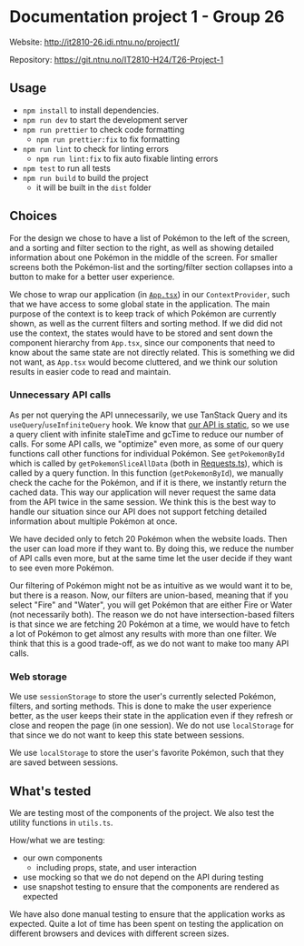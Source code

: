 # Documentation project 1 - Group 26

Website: <http://it2810-26.idi.ntnu.no/project1/>

Repository: <https://git.ntnu.no/IT2810-H24/T26-Project-1>

## Usage

-   `npm install` to install dependencies.
-   `npm run dev` to start the development server
-   `npm run prettier` to check code formatting
    -   `npm run prettier:fix` to fix formatting
-   `npm run lint` to check for linting errors
    -   `npm run lint:fix` to fix auto fixable linting errors
-   `npm test` to run all tests
-   `npm run build` to build the project
    -   it will be built in the `dist` folder

## Choices

For the design we chose to have a list of Pokémon to the left of the screen, and a sorting and filter section to the right, as well as showing detailed information about one Pokémon in the middle of the screen. For smaller screens both the Pokémon-list and the sorting/filter section collapses into a button to make for a better user experience.

We chose to wrap our application (in [`App.tsx`](./src/App.tsx)) in our `ContextProvider`, such that we have access to some global state in the application. The main purpose of the context is to keep track of which Pokémon are currently shown, as well as the current filters and sorting method. If we did did not use the context, the states would have to be stored and sent down the component hierarchy from `App.tsx`, since our components that need to know about the same state are not directly related. This is something we did not want, as `App.tsx` would become cluttered, and we think our solution results in easier code to read and maintain.

### Unnecessary API calls

As per not querying the API unnecessarily, we use TanStack Query and its `useQuery`/`useInfiniteQuery` hook. We know that [our API is static](https://pokeapi.co/docs/v2#info), so we use a query client with infinite staleTime and gcTime to reduce our number of calls. For some API calls, we "optimize" even more, as some of our query functions call other functions for individual Pokémon. See `getPokemonById` which is called by `getPokemonSliceAllData` (both in [Requests.ts](./src/api/Requests.ts)), which is called by a query function. In this function (`getPokemonById`), we manually check the cache for the Pokémon, and if it is there, we instantly return the cached data. This way our application will never request the same data from the API twice in the same session. We think this is the best way to handle our situation since our API does not support fetching detailed information about multiple Pokémon at once.

We have decided only to fetch 20 Pokémon when the website loads. Then the user can load more if they want to. By doing this, we reduce the number of API calls even more, but at the same time let the user decide if they want to see even more Pokémon.

Our filtering of Pokémon might not be as intuitive as we would want it to be, but there is a reason. Now, our filters are union-based, meaning that if you select "Fire" and "Water", you will get Pokémon that are either Fire or Water (not necessarily both). The reason we do not have intersection-based filters is that since we are fetching 20 Pokémon at a time, we would have to fetch a lot of Pokémon to get almost any results with more than one filter. We think that this is a good trade-off, as we do not want to make too many API calls.

### Web storage

We use `sessionStorage` to store the user's currently selected Pokémon, filters, and sorting methods. This is done to make the user experience better, as the user keeps their state in the application even if they refresh or close and reopen the page (in one session). We do not use `localStorage` for that since we do not want to keep this state between sessions.

We use `localStorage` to store the user's favorite Pokémon, such that they are saved between sessions.

## What's tested

We are testing most of the components of the project. We also test the utility functions in `utils.ts`.

How/what we are testing:

-   our own components
    -   including props, state, and user interaction
-   use mocking so that we do not depend on the API during testing
-   use snapshot testing to ensure that the components are rendered as expected

We have also done manual testing to ensure that the application works as expected. Quite a lot of time has been spent on testing the application on different browsers and devices with different screen sizes.
